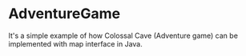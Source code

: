 # AdventureGame
It's a simple example of how Colossal Cave (Adventure game) can be implemented with map interface in Java.
